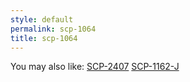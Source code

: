 ```yaml
---
style: default
permalink: scp-1064
title: scp-1064
---
```

You may also like:
[SCP-2407](http://scp-wiki.net/scp-2407)
[SCP-1162-J](http://scp-wiki.net/scp-1162-j)